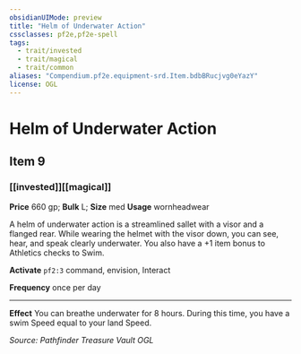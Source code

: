 ```yaml
---
obsidianUIMode: preview
title: "Helm of Underwater Action"
cssclasses: pf2e,pf2e-spell
tags:
  - trait/invested
  - trait/magical
  - trait/common
aliases: "Compendium.pf2e.equipment-srd.Item.bdbBRucjvg0eYazY"
license: OGL
---
```

# Helm of Underwater Action
## Item 9
### [[invested]][[magical]]


**Price** 660 gp; 
**Bulk** L; **Size** med
**Usage** wornheadwear

A helm of underwater action is a streamlined sallet with a visor and a flanged rear. While wearing the helmet with the visor down, you can see, hear, and speak clearly underwater. You also have a +1 item bonus to Athletics checks to Swim.

**Activate** `pf2:3` command, envision, Interact

**Frequency** once per day

* * *

**Effect** You can breathe underwater for 8 hours. During this time, you have a swim Speed equal to your land Speed.

*Source: Pathfinder Treasure Vault*
*OGL*